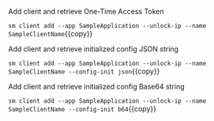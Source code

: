 Add client and retrieve One-Time Access Token

`sm client add --app SampleApplication --unlock-ip --name SampleClientName`{{copy}}

Add client and retrieve initialized config JSON string

`sm client add --app SampleApplication --unlock-ip --name SampleClientName --config-init json`{{copy}}

Add client and retrieve initialized config Base64 string

`sm client add --app SampleApplication --unlock-ip --name SampleClientName --config-init b64`{{copy}}

